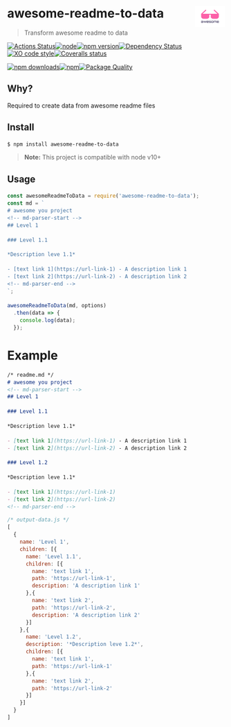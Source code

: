 # <img valign="text-bottom" height="49" src="assets/logo.svg" align="right"> awesome-readme-to-data
> Transform awesome readme to data

[![Actions Status](https://github.com/Scrum/vue-2-breadcrumbs/workflows/Actions%20Status/badge.svg?style=flat-square)](https://github.com/Scrum/vue-2-breadcrumbs/actions?query=workflow%3A%22CI+tests%22)[![node](https://img.shields.io/node/v/awesome-readme-to-data.svg?style=flat-square)]()[![npm version](https://img.shields.io/npm/v/awesome-readme-to-data.svg?style=flat-square)](https://www.npmjs.com/package/awesome-readme-to-data)[![Dependency Status](https://david-dm.org/Scrum/awesome-readme-to-data.svg?style=flat-square)](https://david-dm.org/Scrum/awesome-readme-to-data)[![XO code style](https://img.shields.io/badge/code_style-XO-5ed9c7.svg?style=flat-square)](https://github.com/xojs/xo)[![Coveralls status](https://img.shields.io/coveralls/Scrum/awesome-readme-to-data.svg?style=flat-square)](https://coveralls.io/r/Scrum/awesome-readme-to-data)

[![npm downloads](https://img.shields.io/npm/dm/awesome-readme-to-data.svg?style=flat-square)](https://www.npmjs.com/package/awesome-readme-to-data)[![npm](https://img.shields.io/npm/dt/awesome-readme-to-data.svg?style=flat-square)](https://www.npmjs.com/package/awesome-readme-to-data)[![Package Quality](http://npm.packagequality.com/shield/awesome-readme-to-data.svg?style=flat-square)](http://packagequality.com/#?package=awesome-readme-to-data)

## Why?
Required to create data from awesome readme files

## Install

```bash
$ npm install awesome-readme-to-data
```

> **Note:** This project is compatible with node v10+

## Usage

```js
const awesomeReadmeToData = require('awesome-readme-to-data');
const md = `
# awesome you project
<!-- md-parser-start -->
## Level 1

### Level 1.1

*Description leve 1.1*

- [text link 1](https://url-link-1) - A description link 1
- [text link 2](https://url-link-2) - A description link 2
<!-- md-parser-end -->
`;

awesomeReadmeToData(md, options)
  .then(data => {
    console.log(data);
  });
```

# Example

```md
/* readme.md */
# awesome you project
<!-- md-parser-start -->
## Level 1

### Level 1.1

*Description leve 1.1*

- [text link 1](https://url-link-1) - A description link 1
- [text link 2](https://url-link-2) - A description link 2

### Level 1.2

*Description leve 1.1*

- [text link 1](https://url-link-1)
- [text link 2](https://url-link-2)
<!-- md-parser-end -->
```

```js
/* output-data.js */
[
  {
    name: 'Level 1',
    children: [{
      name: 'Level 1.1',
      children: [{
        name: 'text link 1',
        path: 'https://url-link-1',
        description: 'A description link 1'
      },{
        name: 'text link 2',
        path: 'https://url-link-2',
        description: 'A description link 2'
      }]
    },{
      name: 'Level 1.2',
      description: '*Description leve 1.2*',
      children: [{
        name: 'text link 1',
        path: 'https://url-link-1'
      },{
        name: 'text link 2',
        path: 'https://url-link-2'
      }]
    }]
  }
]
```

